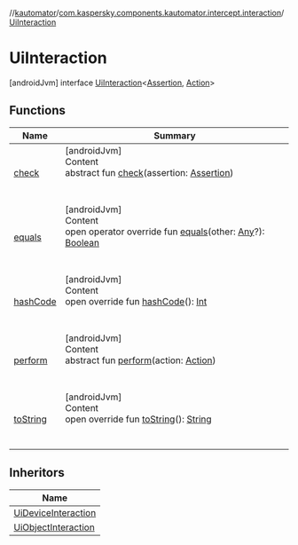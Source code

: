 //[kautomator](../../index.md)/[com.kaspersky.components.kautomator.intercept.interaction](../index.md)/[UiInteraction](index.md)



# UiInteraction  
 [androidJvm] interface [UiInteraction](index.md)<[Assertion](index.md), [Action](index.md)>   


## Functions  
  
|  Name|  Summary| 
|---|---|
| [check](check.md)| [androidJvm]  <br>Content  <br>abstract fun [check](check.md)(assertion: [Assertion](index.md))  <br><br><br>
| [equals](https://kotlinlang.org/api/latest/jvm/stdlib/kotlin/-any/equals.html)| [androidJvm]  <br>Content  <br>open operator override fun [equals](https://kotlinlang.org/api/latest/jvm/stdlib/kotlin/-any/equals.html)(other: [Any](https://kotlinlang.org/api/latest/jvm/stdlib/kotlin/-any/index.html)?): [Boolean](https://kotlinlang.org/api/latest/jvm/stdlib/kotlin/-boolean/index.html)  <br><br><br>
| [hashCode](https://kotlinlang.org/api/latest/jvm/stdlib/kotlin/-any/hash-code.html)| [androidJvm]  <br>Content  <br>open override fun [hashCode](https://kotlinlang.org/api/latest/jvm/stdlib/kotlin/-any/hash-code.html)(): [Int](https://kotlinlang.org/api/latest/jvm/stdlib/kotlin/-int/index.html)  <br><br><br>
| [perform](perform.md)| [androidJvm]  <br>Content  <br>abstract fun [perform](perform.md)(action: [Action](index.md))  <br><br><br>
| [toString](https://kotlinlang.org/api/latest/jvm/stdlib/kotlin/-any/to-string.html)| [androidJvm]  <br>Content  <br>open override fun [toString](https://kotlinlang.org/api/latest/jvm/stdlib/kotlin/-any/to-string.html)(): [String](https://kotlinlang.org/api/latest/jvm/stdlib/kotlin/-string/index.html)  <br><br><br>


## Inheritors  
  
|  Name| 
|---|
| [UiDeviceInteraction](../-ui-device-interaction/index.md)
| [UiObjectInteraction](../-ui-object-interaction/index.md)

